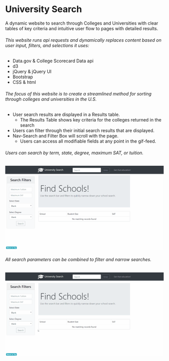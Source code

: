 # University Search
A dynamic website to search through Colleges and Universities with clear tables of key criteria and intuitive user flow to pages with detailed results.

###### This website runs api requests and dynamically replaces content based on user input, filters, and selections it uses:
- Data.gov & College Scorecard Data api
- d3
- jQuery & jQuery UI
- Bootstrap
- CSS & html

###### The focus of this website is to create a streamlined method for sorting through colleges and universities in the U.S.
- User search results are displayed in a Results table.
    - The Results Table shows key criteria for the colleges returned in the search
- Users can filter through their initial search results that are displayed.
- Nav-Search and Filter Box will scroll with the page.
    - Users can access all modifiable fields at any point in the gif-feed.

###### Users can search by term, state, degree, maximum SAT, or tuition.
![App Demo Gif](./assets/images/search_demo.gif)

###### All search parameters can be combined to filter and narrow searches.
![App Demo Gif](./assets/images/search_filter.gif)

